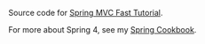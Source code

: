 Source code for [Spring MVC Fast Tutorial](http://jeromejaglale.com/doc/spring4_tutorial).

For more about Spring 4, see my [Spring Cookbook](www.amazon.com/Spring-Cookbook-Jerome-Jaglale/dp/1783985801).
